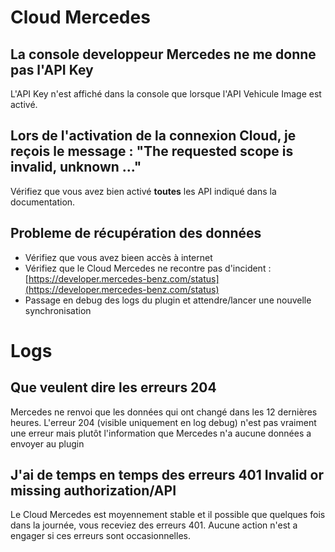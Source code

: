 # Cloud Mercedes

## La console developpeur Mercedes ne me donne pas l'API Key

L'API Key n'est affiché dans la console que lorsque l'API Vehicule Image est activé.

## Lors de l'activation de la connexion Cloud, je reçois le message : "The requested scope is invalid, unknown ..."

Vérifiez que vous avez bien activé __toutes__ les API indiqué dans la documentation.

## Probleme de récupération des données

-   Vérifiez que vous avez bieen accès à internet
-   Vérifiez que le Cloud Mercedes ne recontre pas d'incident : [https://developer.mercedes-benz.com/status](https://developer.mercedes-benz.com/status)
-   Passage en debug des logs du plugin et attendre/lancer une nouvelle synchronisation

# Logs

## Que veulent dire les erreurs 204

Mercedes ne renvoi que les données qui ont changé dans les 12 dernières heures. L'erreur 204 (visible uniquement en log debug) n'est pas vraiment une erreur mais plutôt l'information que Mercedes n'a aucune données a envoyer au plugin

## J'ai de temps en temps des erreurs 401 Invalid or missing authorization/API

Le Cloud Mercedes est moyennement stable et il possible que quelques fois dans la journée, vous receviez des erreurs 401. Aucune action n'est a engager si ces erreurs sont occasionnelles.